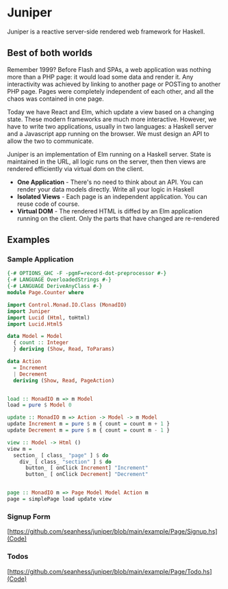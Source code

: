 # Juniper

Juniper is a reactive server-side rendered web framework for Haskell. 

## Best of both worlds

Remember 1999? Before Flash and SPAs, a web application was nothing more than a PHP page: it would load some data and render it. Any interactivity was achieved by linking to another page or POSTing to another PHP page. Pages were completely independent of each other, and all the chaos was contained in one page.

Today we have React and Elm, which update a view based on a changing state. These modern frameworks are much more interactive. However, we have to write two applications, usually in two languages: a Haskell server and a Javascript app running on the browser. We must design an API to allow the two to communicate.

Juniper is an implementation of Elm running on a Haskell server. State is maintained in the URL, all logic runs on the server, then then views are rendered efficiently via virtual dom on the client.

- **One Application** - There's no need to think about an API. You can render your data models directly. Write all your logic in Haskell
- **Isolated Views** - Each page is an independent application. You can reuse code of course.
- **Virtual DOM** - The rendered HTML is diffed by an Elm application running on the client. Only the parts that have changed are re-rendered

## Examples

### Sample Application

```haskell
{-# OPTIONS_GHC -F -pgmF=record-dot-preprocessor #-}
{-# LANGUAGE OverloadedStrings #-}
{-# LANGUAGE DeriveAnyClass #-}
module Page.Counter where

import Control.Monad.IO.Class (MonadIO)
import Juniper
import Lucid (Html, toHtml)
import Lucid.Html5

data Model = Model
  { count :: Integer
  } deriving (Show, Read, ToParams)

data Action
  = Increment
  | Decrement
  deriving (Show, Read, PageAction)


load :: MonadIO m => m Model
load = pure $ Model 0

update :: MonadIO m => Action -> Model -> m Model
update Increment m = pure $ m { count = count m + 1 }
update Decrement m = pure $ m { count = count m - 1 }

view :: Model -> Html ()
view m =
  section_ [ class_ "page" ] $ do
    div_ [ class_ "section" ] $ do
      button_ [ onClick Increment] "Increment"
      button_ [ onClick Decrement] "Decrement"


page :: MonadIO m => Page Model Model Action m
page = simplePage load update view
```

### Signup Form

[https://github.com/seanhess/juniper/blob/main/example/Page/Signup.hs](Code)

### Todos

[https://github.com/seanhess/juniper/blob/main/example/Page/Todo.hs](Code)








